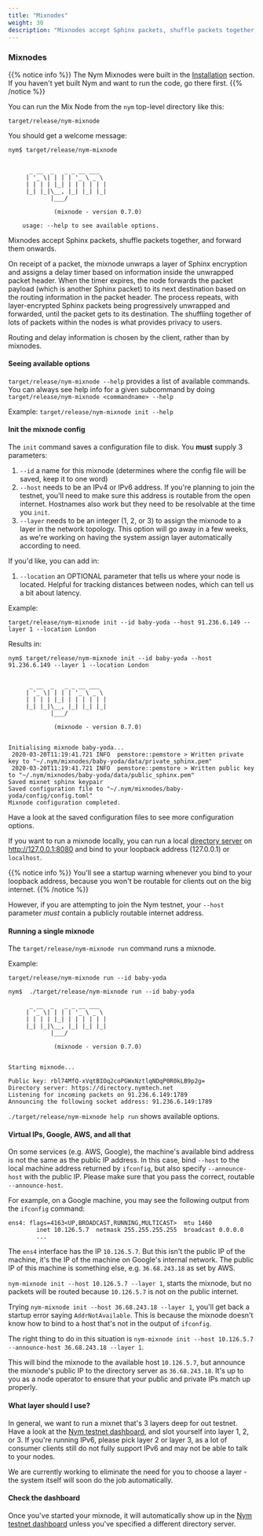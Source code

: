 ```yaml
---
title: "Mixnodes"
weight: 30
description: "Mixnodes accept Sphinx packets, shuffle packets together, and forward them onwards, providing strong anonymity for internet users."
---
```


### Mixnodes

{{% notice info %}}
The Nym Mixnodes were built in the [Installation](../installation) section. If you haven't yet built Nym and want to run the code, go there first.
{{% /notice %}}

You can run the Mix Node from the `nym` top-level directory like this:

`target/release/nym-mixnode`

You should get a welcome message:

```shell
nym$ target/release/nym-mixnode


      _ __  _   _ _ __ ___
     | '_ \| | | | '_ \ _ \
     | | | | |_| | | | | | |
     |_| |_|\__, |_| |_| |_|
            |___/

             (mixnode - version 0.7.0)

    usage: --help to see available options.
```

Mixnodes accept Sphinx packets, shuffle packets together, and forward them onwards.

On receipt of a packet, the mixnode unwraps a layer of Sphinx encryption and assigns a delay timer based on information inside the unwrapped packet header. When the timer expires, the node forwards the packet payload (which is another Sphinx packet) to its next destination based on the routing information in the packet header. The process repeats, with layer-encrypted Sphinx packets being progressively unwrapped and forwarded, until the packet gets to its destination. The shuffling together of lots of packets within the nodes is what provides privacy to users.

Routing and delay information is chosen by the client, rather than by mixnodes.

#### Seeing available options

`target/release/nym-mixnode --help` provides a list of available commands. You can always see help info for a given subcommand by doing `target/release/nym-mixnode <commandname> --help`

Example: `target/release/nym-mixnode init --help`

#### Init the mixnode config

The `init` command saves a configuration file to disk. You **must** supply 3 parameters: 

1. `--id` a name for this mixnode (determines where the config file will be saved, keep it to one word)
1. `--host` needs to be an IPv4 or IPv6 address. If you're planning to join the testnet, you'll need to make sure this address is routable from the open internet. Hostnames also work but they need to be resolvable at the time you `init`. 
1. `--layer` needs to be an integer (1, 2, or 3) to assign the mixnode to a layer in the network topology. This option will go away in a few weeks, as we're working on having the system assign layer automatically according to need.

If you'd like, you can add in: 

1. `--location` an OPTIONAL parameter that tells us where your node is located. Helpful for tracking distances between nodes, which can tell us a bit about latency. 

Example: 

`target/release/nym-mixnode init --id baby-yoda --host 91.236.6.149 --layer 1 --location London`

Results in:

```
nym$ target/release/nym-mixnode init --id baby-yoda --host 91.236.6.149 --layer 1 --location London


      _ __  _   _ _ __ ___
     | '_ \| | | | '_ \ _ \
     | | | | |_| | | | | | |
     |_| |_|\__, |_| |_| |_|
            |___/

             (mixnode - version 0.7.0)

    
Initialising mixnode baby-yoda...
 2020-03-20T11:19:41.721 INFO  pemstore::pemstore > Written private key to "~/.nym/mixnodes/baby-yoda/data/private_sphinx.pem"
 2020-03-20T11:19:41.721 INFO  pemstore::pemstore > Written public key to "~/.nym/mixnodes/baby-yoda/data/public_sphinx.pem"
Saved mixnet sphinx keypair
Saved configuration file to "~/.nym/mixnodes/baby-yoda/config/config.toml"
Mixnode configuration completed.
```

Have a look at the saved configuration files to see more configuration options.

If you want to run a mixnode locally, you can run a local [directory server](../directory) on http://127.0.0.1:8080 and bind to your loopback address (127.0.0.1) or `localhost`.

{{% notice info %}}
You'll see a startup warning whenever you bind to your loopback address, because you won't be routable for clients out on the big internet.
{{% /notice %}}

However, if you are attempting to join the Nym testnet, your `--host` parameter *must* contain a publicly routable internet address.

#### Running a single mixnode

The `target/release/nym-mixnode run` command runs a mixnode.

Example: 

`target/release/nym-mixnode run --id baby-yoda`

```shell
nym$  ./target/release/nym-mixnode run --id baby-yoda

      _ __  _   _ _ __ ___
     | '_ \| | | | '_ \ _ \
     | | | | |_| | | | | | |
     |_| |_|\__, |_| |_| |_|
            |___/

             (mixnode - version 0.7.0)


Starting mixnode...

Public key: rbl74MfQ-xVqtBIOq2coPGWxNztlqNDqP0R0kLB9p2g=
Directory server: https://directory.nymtech.net
Listening for incoming packets on 91.236.6.149:1789
Announcing the following socket address: 91.236.6.149:1789
```

`./target/release/nym-mixnode help run` shows available options.


#### Virtual IPs, Google, AWS, and all that

On some services (e.g. AWS, Google), the machine's available bind address is not the same as the public IP address. In this case, bind `--host` to the local machine address returned by `ifconfig`, but also specify `--announce-host` with the public IP. Please make sure that you pass the correct, routable `--announce-host`.

For example, on a Google machine, you may see the following output from the `ifconfig` command:

```
ens4: flags=4163<UP,BROADCAST,RUNNING,MULTICAST>  mtu 1460
        inet 10.126.5.7  netmask 255.255.255.255  broadcast 0.0.0.0
        ...
```

The `ens4` interface has the IP `10.126.5.7`. But this isn't the public IP of the machine, it's the IP of the machine on Google's internal network. The public IP of this machine is something else, e.g. `36.68.243.18` as set by AWS.

`nym-mixnode init --host 10.126.5.7 --layer 1`, starts the mixnode, but no packets will be routed because `10.126.5.7` is not on the public internet.

Trying `nym-mixnode init --host 36.68.243.18 --layer 1`, you'll get back a startup error saying `AddrNotAvailable`. This is because the mixnode doesn't know how to bind to a host that's not in the output of `ifconfig`.

The right thing to do in this situation is `nym-mixnode init --host 10.126.5.7 --announce-host 36.68.243.18 --layer 1`.

This will bind the mixnode to the available host `10.126.5.7`, but announce the mixnode's public IP to the directory server as `36.68.243.18`. It's up to you as a node operator to ensure that your public and private IPs match up properly.

#### What layer should I use?

In general, we want to run a mixnet that's 3 layers deep for out testnet. Have a look at the [Nym testnet dashboard](https://dashboard.nymtech.net), and slot yourself into layer 1, 2, or 3. If you're running IPv6, please pick layer 2 or layer 3, as a lot of consumer clients still do not fully support IPv6 and may not be able to talk to your nodes.

We are currently working to eliminate the need for you to choose a layer - the system itself will soon do the job automatically.

#### Check the dashboard

Once you've started your mixnode, it will automatically show up in the [Nym testnet dashboard](https://dashboard.nymtech.net) unless you've specified a different directory server.
